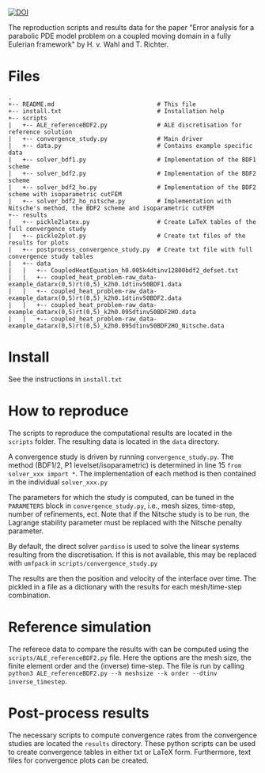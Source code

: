 [![DOI](https://zenodo.org/badge/DOI/10.5281/zenodo.6505243.svg)](https://doi.org/10.5281/zenodo.6505243)

The reproduction scripts and results data for the paper "Error analysis for a parabolic PDE model problem on a coupled moving domain in a fully Eulerian framework" by H. v. Wahl and T. Richter.

# Files
```
.
+-- README.md                             # This file
+-- install.txt                           # Installation help
+-- scripts
|   +-- ALE_referenceBDF2.py              # ALE discretisation for reference solution
|   +-- convergence_study.py              # Main driver
|   +-- data.py                           # Contains example specific data
|   +-- solver_bdf1.py                    # Implementation of the BDF1 scheme
|   +-- solver_bdf2.py                    # Implementation of the BDF2 scheme
|   +-- solver_bdf2_ho.py                 # Implementation of the BDF2 scheme with isoparametric cutFEM
|   +-- solver_bdf2_ho_nitsche.py         # Implementation with Nitsche's method, the BDF2 scheme and isoparametric cutFEM
+-- results
|   +-- pickle2latex.py                   # Create LaTeX tables of the full convergence study
|   +-- pickle2plot.py                    # Create txt files of the results for plots 
|   +-- postprocess_convergence_study.py  # Create txt file with full convergence study tables
|   +-- data
|   |   +-- CoupledHeatEquation_h0.005k4dtinv12800bdf2_defset.txt
|   |   +-- coupled_heat_problem-raw_data-example_datarx(0,5)rt(0,5)_k2h0.1dtinv50BDF1.data
|   |   +-- coupled_heat_problem-raw_data-example_datarx(0,5)rt(0,5)_k2h0.1dtinv50BDF2.data
|   |   +-- coupled_heat_problem-raw_data-example_datarx(0,5)rt(0,5)_k2h0.095dtinv50BDF2HO.data
|   |   +-- coupled_heat_problem-raw_data-example_datarx(0,5)rt(0,5)_k2h0.095dtinv50BDF2HO_Nitsche.data
```

# Install

See the instructions in `install.txt`

# How to reproduce
The scripts to reproduce the computational results are located in the `scripts` folder. The resulting data is located in the `data` directory.

A convergence study is driven by running `convergence_study.py`. The method (BDF1/2, P1 levelset/isoparametric) is determined in line 15 `from solver_xxx import *`. The implementation of each method is then contained in the individual `solver_xxx.py`

The parameters for which the study is computed, can be tuned in the `PARAMETERS` block in `convergence_study.py`, i.e., mesh sizes, time-step, number of refinements, ect. Note that if the Nitsche study is to be run, the Lagrange stability parameter must be replaced with the Nitsche penalty parameter.

By default, the direct solver `pardiso` is used to solve the linear systems resulting from the discretisation. If this is not available, this may be replaced with `umfpack` in `scripts/convergence_study.py`

The results are then the position and velocity of the interface over time. The pickled in a file as a dictionary with the results for each mesh/time-step combination.

# Reference simulation
The referece data to compare the results with can be computed using the `scripts/ALE_referenceBDF2.py` file. Here the options are the mesh size, the finite element order and the (inverse) time-step. The file is run by calling `python3 ALE_referenceBDF2.py --h meshsize --k order --dtinv inverse_timestep`.

# Post-process results
The necessary scripts to compute convergence rates from the convergence studies are located the `results` directory. These python scripts can be used to create convergence tables in either txt or LaTeX form. Furthermore, text files for convergence plots can be created.